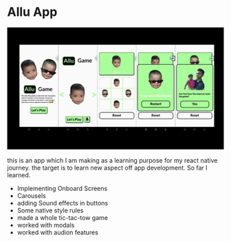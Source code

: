 # Allu App

![Banner](./assets/banner.jpg)

this is an app which I am making as a learning purpose for my react native journey. the target is to learn new aspect off app development. So far I learned.

- Implementing Onboard Screens
- Carousels 
- adding Sound effects in buttons
- Some native style rules
- made a whole tic-tac-tow game 
- worked with modals
- worked with audion features